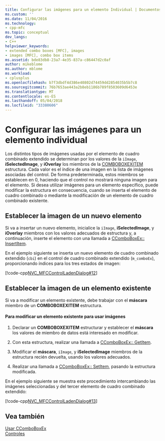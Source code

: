 ```yaml
---
title: Configurar las imágenes para un elemento Individual | Documentos de Microsoft
ms.custom: ''
ms.date: 11/04/2016
ms.technology:
- cpp-mfc
ms.topic: conceptual
dev_langs:
- C++
helpviewer_keywords:
- extended combo boxes [MFC], images
- images [MFC], combo box items
ms.assetid: bde83db8-23a7-4e35-837a-c86447d2c0af
author: mikeblome
ms.author: mblome
ms.workload:
- cplusplus
ms.openlocfilehash: b7f3dbdf4d386e40802d74459dd2854035b5b7c8
ms.sourcegitcommit: 76b7653ae443a2b8eb1186b789f8503609d6453e
ms.translationtype: MT
ms.contentlocale: es-ES
ms.lasthandoff: 05/04/2018
ms.locfileid: "33380606"
---
```

# <a name="setting-the-images-for-an-individual-item"></a>Configurar las imágenes para un elemento individual
Los distintos tipos de imágenes usadas por el elemento de cuadro combinado extendido se determinan por los valores de la `iImage`, **iSelectedImage**, y **iOverlay** los miembros de la [COMBOBOXEXITEM ](http://msdn.microsoft.com/library/windows/desktop/bb775746) estructura. Cada valor es el índice de una imagen en la lista de imágenes asociadas del control. De forma predeterminada, estos miembros se establecen en 0, haciendo que el control no mostrará ninguna imagen para el elemento. Si desea utilizar imágenes para un elemento específico, puede modificar la estructura en consecuencia, cuando se inserta el elemento de cuadro combinado o mediante la modificación de un elemento de cuadro combinado existente.  
  
## <a name="setting-the-image-for-a-new-item"></a>Establecer la imagen de un nuevo elemento  
 Si va a insertar un nuevo elemento, inicialice la `iImage`, **iSelectedImage**, y **iOverlay** miembros con los valores adecuados de estructura y, a continuación, inserte el elemento con una llamada a [ CComboBoxEx:: InsertItem](../mfc/reference/ccomboboxex-class.md#insertitem).  
  
 En el ejemplo siguiente se inserta un nuevo elemento de cuadro combinado extendido (`cbi`) en el control de cuadro combinado extendido (`m_comboEx`), proporcionando índices para los tres estados de imagen:  
  
 [!code-cpp[NVC_MFCControlLadenDialog#12](../mfc/codesnippet/cpp/setting-the-images-for-an-individual-item_1.cpp)]  
  
## <a name="setting-the-image-for-an-existing-item"></a>Establecer la imagen de un elemento existente  
 Si va a modificar un elemento existente, debe trabajar con el **máscara** miembro de un **COMBOBOXEXITEM** estructura.  
  
#### <a name="to-modify-an-existing-item-to-use-images"></a>Para modificar un elemento existente para usar imágenes  
  
1.  Declarar un **COMBOBOXEXITEM** estructurar y establecer el **máscara** los valores de miembro de datos está interesado en modificar.  
  
2.  Con esta estructura, realizar una llamada a [CComboBoxEx:: GetItem](../mfc/reference/ccomboboxex-class.md#getitem).  
  
3.  Modificar el **máscara**, `iImage`, y **iSelectedImage** miembros de la estructura recién devuelta, usando los valores adecuados.  
  
4.  Realizar una llamada a [CComboBoxEx:: SetItem](../mfc/reference/ccomboboxex-class.md#setitem), pasando la estructura modificada.  
  
 En el ejemplo siguiente se muestra este procedimiento intercambiando las imágenes seleccionadas y del tercer elemento de cuadro combinado extendido:  
  
 [!code-cpp[NVC_MFCControlLadenDialog#13](../mfc/codesnippet/cpp/setting-the-images-for-an-individual-item_2.cpp)]  
  
## <a name="see-also"></a>Vea también  
 [Usar CComboBoxEx](../mfc/using-ccomboboxex.md)   
 [Controles](../mfc/controls-mfc.md)

